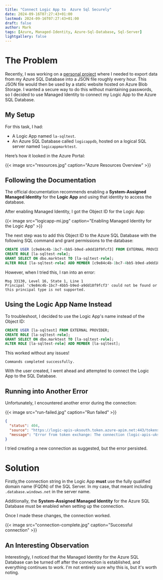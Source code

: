 ```yaml
---
title: "Connect Logic App to  Azure Sql Securely"
date: 2024-09-16T07:27:43+01:00
lastmod: 2024-09-16T07:27:43+01:00
draft: false
author: Mark
tags: [Azure, Managed-Identity, Azure-Sql-Database, Sql-Server]
lightgallery: false
---
```

# The Problem

Recently, I was working on a [personal project](https://ppgstats.markallison.co.uk/) where I needed to export data from my Azure SQL Database into a JSON file roughly every hour. This JSON file would then be used by a static website hosted on Azure Blob Storage. I wanted a secure way to do this without maintaining passwords, so I decided to use Managed Identity to connect my Logic App to the Azure SQL Database.

## My Setup

For this task, I had:
- A Logic App named `la-sqltest`.
- An Azure SQL Database called `logicappdb`, hosted on a logical SQL server named `logicappmarktest`.

Here’s how it looked in the Azure Portal:

{{< image src="resources.jpg" caption="Azure Resources Overview" >}}

## Following the Documentation

The official documentation recommends enabling a **System-Assigned Managed Identity** for the **Logic App** and using that identity to access the database.

After enabling Managed Identity, I got the Object ID for the Logic App:

{{< image src="logicapp-mi.jpg" caption="Enabling Managed Identity for the Logic App" >}}

The next step was to add this Object ID to the Azure SQL Database with the following SQL command and grant permissions to the database:

```sql
CREATE USER [c9e84c4b-1bc7-4bb5-b9ed-a9dd18f9fcf3] FROM EXTERNAL PROVIDER;
CREATE ROLE [la-sqltest-role];
GRANT SELECT ON dbo.marktest TO [la-sqltest-role];
ALTER ROLE [la-sqltest-role] ADD MEMBER [c9e84c4b-1bc7-4bb5-b9ed-a9dd18f9fcf3];
```

However, when I tried this, I ran into an error:

```
Msg 33130, Level 16, State 1, Line 1
Principal 'c9e84c4b-1bc7-4bb5-b9ed-a9dd18f9fcf3' could not be found or this principal type is not supported.
```

## Using the Logic App Name Instead

To troubleshoot, I decided to use the Logic App's name instead of the Object ID:

```sql
CREATE USER [la-sqltest] FROM EXTERNAL PROVIDER;
CREATE ROLE [la-sqltest-role];
GRANT SELECT ON dbo.marktest TO [la-sqltest-role];
ALTER ROLE [la-sqltest-role] ADD MEMBER [la-sqltest];
```

This worked without any issues!

```
Commands completed successfully.
```

With the user created, I went ahead and attempted to connect the Logic App to the SQL Database.

## Running into Another Error

Unfortunately, I encountered another error during the connection:

{{< image src="run-failed.jpg" caption="Run failed" >}}

```json
{
  "status": 404,
  "source": "https://logic-apis-uksouth.token.azure-apim.net:443/tokens/logic-apis-uksouth/sql/e5ba64851872438fbf719a107050ab9b/exchange",
  "message": "Error from token exchange: The connection (logic-apis-uksouth/sql/e5ba64851872438fbf719a107050ab9b) is not found. Please create new connection and change your application to use the new connection."
}
```

I tried creating a new connection as suggested, but the error persisted.

# Solution

Firstly,the connection string in the Logic App **must** use the fully qualified domain name (FQDN) of the SQL Server. In my case, that meant including `.database.windows.net` in the server name.

Additionally, the **System-Assigned Managed Identity** for the Azure SQL Database must be enabled when setting up the connection.

Once I made these changes, the connection worked.

{{< image src="connection-complete.jpg" caption="Successful connection" >}}

## An Interesting Observation

Interestingly, I noticed that the Managed Identity for the Azure SQL Database can be turned off after the connection is established, and everything continues to work. I'm not entirely sure why this is, but it's worth noting.

